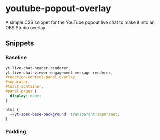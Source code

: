 # youtube-popout-overlay
A simple CSS snippet for the YouTube popout live chat to make it into an OBS Studio overlay

## Snippets
### Baseline
```css
yt-live-chat-header-renderer,
yt-live-chat-viewer-engagement-message-renderer,
#reaction-control-panel-overlay,
#separator,
#toast-container,
#panel-pages {
  display: none;
}
```
```css
html {
  --yt-spec-base-background: transparent!important;
}
```


### Padding
```css
```

